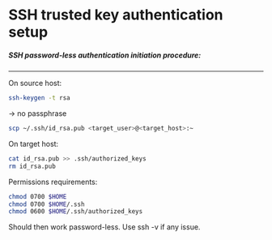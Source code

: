 SSH trusted key authentication setup
====================================
##### SSH password-less authentication initiation procedure:
---
On source host:
```bash
ssh-keygen -t rsa
```
-> no passphrase
```bash
scp ~/.ssh/id_rsa.pub <target_user>@<target_host>:~
```

On target host:
```bash
cat id_rsa.pub >> .ssh/authorized_keys
rm id_rsa.pub
```

Permissions requirements:
```bash
chmod 0700 $HOME
chmod 0700 $HOME/.ssh
chmod 0600 $HOME/.ssh/authorized_keys
```

Should then work password-less. Use ssh -v if any issue.

